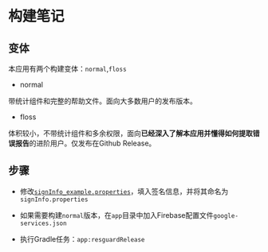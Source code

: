 # 构建笔记

## 变体

本应用有两个构建变体：`normal`,`floss`

* normal

带统计组件和完整的帮助文件。面向大多数用户的发布版本。

* floss

体积较小，不带统计组件和多余权限，面向**已经深入了解本应用并懂得如何提取错误报告**的进阶用户。仅发布在Github Release。

## 步骤

- 修改[`signInfo_example.properties`](signInfo_example.properties)，填入签名信息，并将其命名为`signInfo.properties`

- 如果需要构建`normal`版本，在`app`目录中加入Firebase配置文件`google-services.json`

- 执行Gradle任务：`app:resguardRelease`